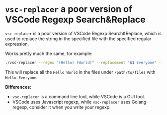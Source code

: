 # `vsc-replacer` a poor version of VSCode Regexp Search&Replace

`vsc-replacer` is a poor version of VSCode Regexp Search&Replace, which is used to replace the string in the specified file with the specified regular expression.

Works pretty much the same, for example:

```bash
./vsc-replacer --regex "(Hello) (World)" --replacement "$1 Everyone" --dir "/path/to/files" --dry-run
```

This will replace all the `Hello World` in the files under `/path/to/files` with `Hello Everyone`.

**Differences:**

* `vsc-replacer` is a command line tool, while VSCode is a GUI tool.
* VSCode uses Javascript regexp, while `vsc-replacer` uses Golang regexp, consider it when you write your regexp.

